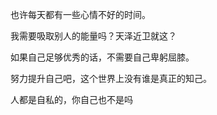 也许每天都有一些心情不好的时间。

我需要吸取别人的能量吗？天泽近卫就这？

如果自己足够优秀的话，不需要自己卑躬屈膝。

努力提升自己吧，这个世界上没有谁是真正的知己。

人都是自私的，你自己也不是吗